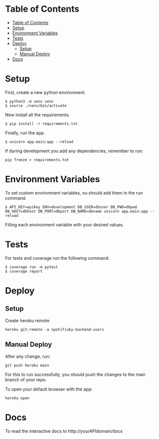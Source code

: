 # Table of Contents
- [Table of Contents](#table-of-contents)
- [Setup](#setup)
- [Environment Variables](#environment-variables)
- [Tests](#tests)
- [Deploy](#deploy)
  - [Setup](#setup-1)
  - [Manual Deploy](#manual-deploy)
- [Docs](#docs)

# Setup
First, create a new python environment.
```
$ python3 -m venv venv
$ source ./venv/bin/activate
```

Now install all the requirements.
```
$ pip install -r requirements.txt
```

Finally, run the app.
```
$ uvicorn app.main:app --reload
```

If during development you add any dependencies, remember to run:
``` 
pip freeze > requirements.txt
```

# Environment Variables
To set custom environment variables, ou should add them in the run command.
```
$ API_KEY=apikey ENV=development DB_USER=dbuser DB_PWD=dbpwd DB_HOST=dbhost DB_PORT=dbport DB_NAME=dbname uvicorn app.main:app --reload
```
Filling each environment variable with your desired values.

# Tests
For tests and coverage run the following command:
```
$ coverage run -m pytest
$ coverage report
```

# Deploy
## Setup
Create heroku remote
```
heroku git:remote -a spotifiuby-backend-users
```

## Manual Deploy
After any change, run:
```
git push heroku main
```
For this to run successfully, you should push the changes to the main branch of your repo.

To open your default browser with the app:
```
heroku open
```

# Docs
To read the interactive docs to
http://yourAPIdomain/docs
